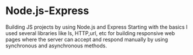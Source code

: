 # Node.js-Express
Building JS projects by using Node.js and Express
Starting with the basics I used several libraries like ls, HTTP,url, etc for building responsive web pages where the server can accept and respond manually by using synchronous and asynchronous methods.
